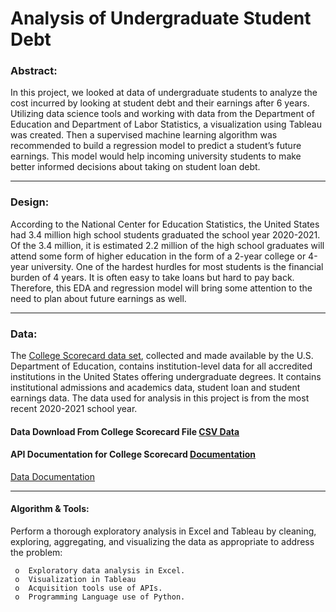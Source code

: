 # Analysis of Undergraduate Student Debt



### Abstract:


In this project, we looked at data of undergraduate students to analyze the cost incurred by looking at student debt and their earnings after 6 years. Utilizing data science tools and working with data from the Department of Education and Department of Labor Statistics, a visualization using Tableau was created. 
Then a supervised machine learning algorithm was recommended to build a regression model to predict a student’s future earnings. This model would help incoming university students to make better informed decisions about taking on student loan debt.

---



### Design:


According to the National Center for Education Statistics, the United States had 3.4 million high school students graduated the school year 2020-2021. Of the 3.4 million, it is estimated 2.2 million of the high school graduates will attend some form of higher education in the form of a 2-year college or 4-year university. One of the hardest hurdles for most students is the financial burden of 4 years. It is often easy to take loans but hard to pay back. Therefore, this EDA and regression model will bring some attention to the need to plan about future earnings as well. 

---



### Data:


The [College Scorecard data set](https://catalog.data.gov/dataset/college-scorecard), collected and made available by 
the U.S. Department of Education, contains institution-level data for all accredited institutions in the United States offering undergraduate degrees. It contains institutional admissions and academics data, student loan and student earnings data. The data used for analysis in this project is from the most recent 2020-2021 school year.


#### Data Download From College Scorecard File [CSV Data](https://catalog.data.gov/dataset/college-scorecard)


#### API Documentation for College Scorecard [Documentation](http://api.data.gov/ed/collegescorecard/) 


[Data Documentation](https://collegescorecard.ed.gov/data/documentation/)


---




#### Algorithm & Tools:


Perform a thorough exploratory analysis in Excel and Tableau by cleaning, exploring, aggregating, and visualizing the data as appropriate to address the problem: 

     o 	Exploratory data analysis in Excel.
     o 	Visualization in Tableau 
     o	Acquisition tools use of APIs.
     o	Programming Language use of Python.


